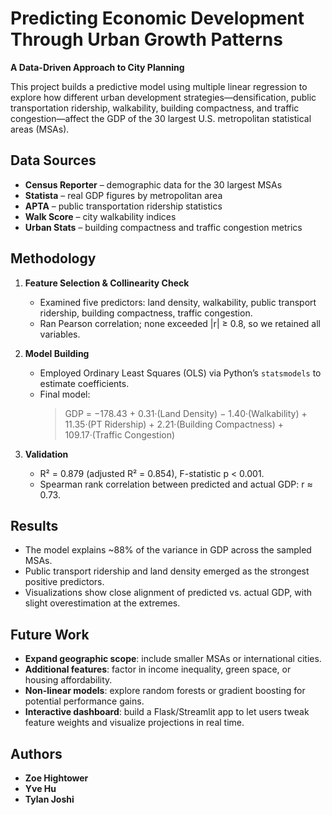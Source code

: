 # Predicting Economic Development Through Urban Growth Patterns

**A Data-Driven Approach to City Planning**

This project builds a predictive model using multiple linear regression to explore how different urban development strategies—densification, public transportation ridership, walkability, building compactness, and traffic congestion—affect the GDP of the 30 largest U.S. metropolitan statistical areas (MSAs).

## Data Sources

- **Census Reporter** – demographic data for the 30 largest MSAs  
- **Statista** – real GDP figures by metropolitan area  
- **APTA** – public transportation ridership statistics  
- **Walk Score** – city walkability indices  
- **Urban Stats** – building compactness and traffic congestion metrics

## Methodology

1. **Feature Selection & Collinearity Check**  
   - Examined five predictors: land density, walkability, public transport ridership, building compactness, traffic congestion.  
   - Ran Pearson correlation; none exceeded |r| ≥ 0.8, so we retained all variables.

2. **Model Building**  
   - Employed Ordinary Least Squares (OLS) via Python’s `statsmodels` to estimate coefficients.  
   - Final model:  
     > GDP = −178.43 + 0.31·(Land Density) − 1.40·(Walkability) + 11.35·(PT Ridership) + 2.21·(Building Compactness) + 109.17·(Traffic Congestion)

3. **Validation**  
   - R² = 0.879 (adjusted R² = 0.854), F-statistic p < 0.001.  
   - Spearman rank correlation between predicted and actual GDP: r ≈ 0.73.

## Results

- The model explains ~88% of the variance in GDP across the sampled MSAs.  
- Public transport ridership and land density emerged as the strongest positive predictors.  
- Visualizations show close alignment of predicted vs. actual GDP, with slight overestimation at the extremes.

## Future Work

- **Expand geographic scope**: include smaller MSAs or international cities.  
- **Additional features**: factor in income inequality, green space, or housing affordability.  
- **Non-linear models**: explore random forests or gradient boosting for potential performance gains.  
- **Interactive dashboard**: build a Flask/Streamlit app to let users tweak feature weights and visualize projections in real time.

## Authors

- **Zoe Hightower**  
- **Yve Hu**  
- **Tylan Joshi**  

